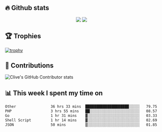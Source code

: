 ## &#128293; Github stats

<!-- GitHub Readme Streak Stats - https://github.com/DenverCoder1/github-readme-streak-stats -->
<p align="center">

<picture>
  <source 
    srcset="https://github-readme-stats.vercel.app/api?username=clivewalkden&count_private=true&show_icons=true&theme=darcula"
    media="(prefers-color-scheme: dark)"
  />
  <source
    srcset="https://github-readme-stats.vercel.app/api?username=clivewalkden&count_private=true&show_icons=true&theme=calm"
    media="(prefers-color-scheme: light), (prefers-color-scheme: no-preference)"
  />
  <img src="https://github-readme-stats.vercel.app/api?username=clivewalkden&count_private=true&show_icons=true&theme=darcula" />
</picture>

<a href="https://git.io/streak-stats" target="_blank">
  <img src="http://github-readme-streak-stats.herokuapp.com?user=clivewalkden&theme=darcula&date_format=j%20M%5B%20Y%5D" />
</a>

</p>

## &#127942; Trophies
[![trophy](https://github-profile-trophy.vercel.app/?username=clivewalkden&theme=onedark)](https://github.com/clivewalkden/github-profile-trophy)

## &#129309; Contributions
![Clive's GitHub Contributor stats](https://github-contributor-stats.vercel.app/api?username=clivewalkden)

## &#128202; This week I spent my time on
<!--START_SECTION:waka-->

```txt
Other                36 hrs 33 mins  ████████████████████░░░░░   79.75 %
PHP                  3 hrs 55 mins   ██░░░░░░░░░░░░░░░░░░░░░░░   08.57 %
Go                   1 hr 31 mins    ▓░░░░░░░░░░░░░░░░░░░░░░░░   03.33 %
Shell Script         1 hr 14 mins    ▓░░░░░░░░░░░░░░░░░░░░░░░░   02.69 %
JSON                 50 mins         ▒░░░░░░░░░░░░░░░░░░░░░░░░   01.85 %
```

<!--END_SECTION:waka-->
